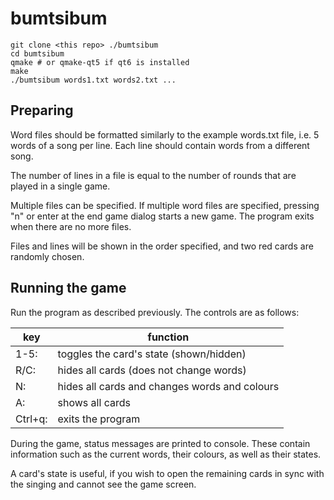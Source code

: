 # bumtsibum

```
git clone <this repo> ./bumtsibum
cd bumtsibum
qmake # or qmake-qt5 if qt6 is installed
make
./bumtsibum words1.txt words2.txt ...
```

## Preparing

Word files should be formatted similarly to the example words.txt file, i.e. 5 words of a song per line. Each line should contain words from a different song.

The number of lines in a file is equal to the number of rounds that are played in a single game.

Multiple files can be specified. If multiple word files are specified, pressing "n" or enter at the end game dialog starts a new game. The program exits when there are no more files.

Files and lines will be shown in the order specified, and two red cards are randomly chosen.

## Running the game

Run the program as described previously. The controls are as follows:

| key     | function                                      |
| ------- | --------------------------------------------- |
| 1-5:    | toggles the card's state (shown/hidden)       |
| R/C:    | hides all cards (does not change words)       |
| N:      | hides all cards and changes words and colours |
| A:      | shows all cards                               |
| Ctrl+q: | exits the program                             |

During the game, status messages are printed to console. These contain information such as the current words, their colours, as well as their states.

A card's state is useful, if you wish to open the remaining cards in sync with the singing and cannot see the game screen.
